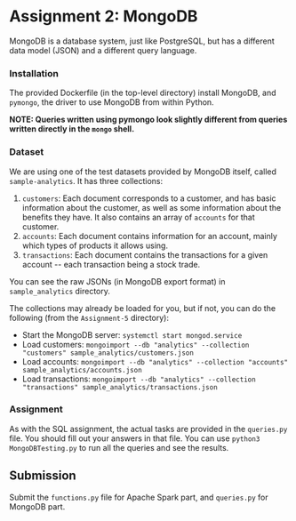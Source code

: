 # Assignment 2: MongoDB

MongoDB is a database system, just like PostgreSQL, but has a different data
model (JSON) and a different query language.

### Installation
The provided Dockerfile (in the top-level directory) install MongoDB, and
`pymongo`, the driver to use MongoDB from within Python.

**NOTE: Queries written using pymongo look slightly different from queries
written directly in the `mongo` shell.**

### Dataset
We are using one of the test datasets provided by MongoDB itself, called
`sample-analytics`. It has three collections:
1. `customers`: Each document corresponds to a customer, and has basic
   information about the customer, as well as some information about the benefits
   they have. It also contains an array of `accounts` for that customer.
2. `accounts`: Each document contains information for an account, mainly which
   types of products it allows using.
3. `transactions`: Each document contains the transactions for a given account --
   each transaction being a stock trade.

You can see the raw JSONs (in MongoDB export format) in `sample_analytics`
directory.

The collections may already be loaded for you, but if not, you can do the
following (from the `Assignment-5` directory):
- Start the MongoDB server: `systemctl start mongod.service`
- Load customers: `mongoimport --db "analytics" --collection "customers"
  sample_analytics/customers.json`
- Load accounts: `mongoimport --db "analytics" --collection "accounts"
  sample_analytics/accounts.json`
- Load transactions: `mongoimport --db "analytics" --collection "transactions"
  sample_analytics/transactions.json`

### Assignment
As with the SQL assignment, the actual tasks are provided in the `queries.py`
file. You should fill out your answers in that file. You can use `python3
MongoDBTesting.py` to run all the queries and see the results. 

## Submission
Submit the `functions.py` file for Apache Spark part, and `queries.py` for MongoDB part.
